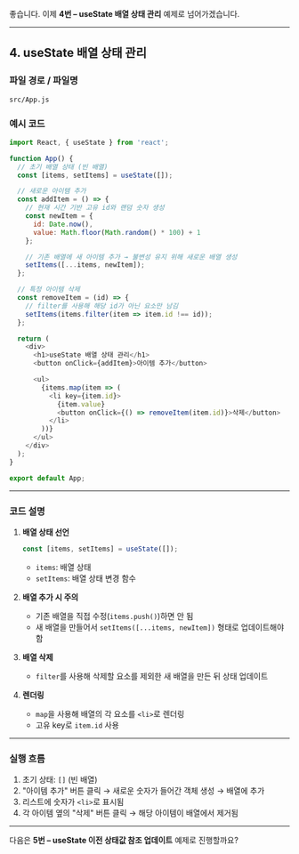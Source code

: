 좋습니다. 이제 **4번 – useState 배열 상태 관리** 예제로 넘어가겠습니다.

---

## 4. useState 배열 상태 관리

### 파일 경로 / 파일명

```
src/App.js
```

### 예시 코드

```javascript
import React, { useState } from 'react';

function App() {
  // 초기 배열 상태 (빈 배열)
  const [items, setItems] = useState([]);

  // 새로운 아이템 추가
  const addItem = () => {
    // 현재 시간 기반 고유 id와 랜덤 숫자 생성
    const newItem = {
      id: Date.now(),
      value: Math.floor(Math.random() * 100) + 1
    };

    // 기존 배열에 새 아이템 추가 → 불변성 유지 위해 새로운 배열 생성
    setItems([...items, newItem]);
  };

  // 특정 아이템 삭제
  const removeItem = (id) => {
    // filter를 사용해 해당 id가 아닌 요소만 남김
    setItems(items.filter(item => item.id !== id));
  };

  return (
    <div>
      <h1>useState 배열 상태 관리</h1>
      <button onClick={addItem}>아이템 추가</button>

      <ul>
        {items.map(item => (
          <li key={item.id}>
            {item.value}
            <button onClick={() => removeItem(item.id)}>삭제</button>
          </li>
        ))}
      </ul>
    </div>
  );
}

export default App;
```

---

### 코드 설명

1. **배열 상태 선언**

   ```javascript
   const [items, setItems] = useState([]);
   ```

   * `items`: 배열 상태
   * `setItems`: 배열 상태 변경 함수

2. **배열 추가 시 주의**

   * 기존 배열을 직접 수정(`items.push()`)하면 안 됨
   * 새 배열을 만들어서 `setItems([...items, newItem])` 형태로 업데이트해야 함

3. **배열 삭제**

   * `filter`를 사용해 삭제할 요소를 제외한 새 배열을 만든 뒤 상태 업데이트

4. **렌더링**

   * `map`을 사용해 배열의 각 요소를 `<li>`로 렌더링
   * 고유 key로 `item.id` 사용

---

### 실행 흐름

1. 초기 상태: `[]` (빈 배열)
2. "아이템 추가" 버튼 클릭 → 새로운 숫자가 들어간 객체 생성 → 배열에 추가
3. 리스트에 숫자가 `<li>`로 표시됨
4. 각 아이템 옆의 "삭제" 버튼 클릭 → 해당 아이템이 배열에서 제거됨

---

다음은 **5번 – useState 이전 상태값 참조 업데이트** 예제로 진행할까요?

